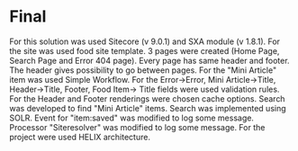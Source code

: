 # Final
For this solution was used Sitecore (v 9.0.1) and SXA module (v 1.8.1).
For the site was used food site template. 3 pages were created (Home Page, Search Page and Error 404 page). Every page has same header and footer. The header gives possibility to go between pages.
For the "Mini Article" item was used Simple Workflow.
For the Error->Error, Mini Article->Title, Header->Title, Footer, Food Item-> Title fields were used validation rules.
For the Header and Footer renderings were chosen cache options.
Search was developed to find "Mini Article" items. Search was implemented using SOLR.
Event for "item:saved" was modified to log some message.
Processor "Siteresolver" was modified to log some message.
For the project were used HELIX architecture.
